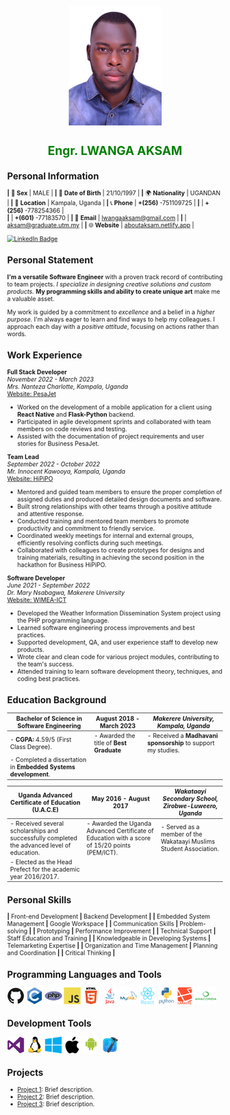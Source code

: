 <p align="center">
  <img src="passport_id.jpg" alt="Profile Avatar">
</p>
<h1 align="center" style="color:green">Engr. LWANGA AKSAM</h1>

## Personal Information
**|** 💼 **Sex**           | MALE                      |
**|** 🎂 **Date of Birth**  | 21/10/1997                |
**|** 🌍 **Nationality**    | UGANDAN                   |
**|** 📍 **Location**       | Kampala, Uganda           |
**|** 📞 **Phone**          | **+(256)** -751109725           |
**|**                      |  **+(256)** -778254366 |       
**|**                      |  **+(601)** -77183570            |
**|** 📧 **Email**          | lwangaaksam@gmail.com     |
**|**                      | aksam@graduate.utm.my     |
**|** 🌐 **Website**        | [aboutaksam.netlify.app](https://aboutaksam.netlify.app) |

<div id="badges">
  <a href="https://www.linkedin.com/in/aksam-lwanga-a5935618b">
    <img src="https://img.shields.io/badge/LinkedIn-blue?style=for-the-badge&logo=linkedin&logoColor=white" alt="LinkedIn Badge"/>
  </a>
 

## Personal Statement
**I'm a versatile Software Engineer** with a proven track record of contributing to team projects. *I specialize in designing creative solutions and custom products.* **My programming skills and ability to create unique art** make me a valuable asset.

My work is guided by a commitment to *excellence* and a belief in a *higher purpose.* I'm always eager to learn and find ways to help my colleagues. I approach each day with a *positive attitude*, focusing on actions rather than words.

## Work Experience

**Full Stack Developer**  
*November 2022 - March 2023*  
*Mrs. Nanteza Charlotte, Kampala, Uganda*  
[Website: PesaJet](https://www.pesajet.com)

- Worked on the development of a mobile application for a client using **React Native** and **Flask-Python** backend.
- Participated in agile development sprints and collaborated with team members on code reviews and testing.
- Assisted with the documentation of project requirements and user stories for Business PesaJet.

**Team Lead**  
*September 2022 - October 2022*  
*Mr. Innocent Kawooya, Kampala, Uganda*  
[Website: HiPiPO](https://www.hipipo.org/)

- Mentored and guided team members to ensure the proper completion of assigned duties and produced detailed design documents and software.
- Built strong relationships with other teams through a positive attitude and attentive response.
- Conducted training and mentored team members to promote productivity and commitment to friendly service.
- Coordinated weekly meetings for internal and external groups, efficiently resolving conflicts during such meetings.
- Collaborated with colleagues to create prototypes for designs and training materials, resulting in achieving the second position in the hackathon for Business HiPiPO.

**Software Developer**  
*June 2021 - September 2022*  
*Dr. Mary Nsabagwa, Makerere University*  
[Website: WIMEA-ICT](https://wimea.mak.ac.ug)

- Developed the Weather Information Dissemination System project using the PHP programming language.
- Learned software engineering process improvements and best practices.
- Supported development, QA, and user experience staff to develop new products.
- Wrote clear and clean code for various project modules, contributing to the team's success.
- Attended training to learn software development theory, techniques, and coding best practices.

## Education Background

| **Bachelor of Science in Software Engineering** | **August 2018 - March 2023** | *Makerere University, Kampala, Uganda* |
| --- | --- | --- |
| - **CGPA:** 4.59/5 (First Class Degree). | - Awarded the title of **Best Graduate** | - Received a **Madhavani sponsorship** to support my studies. |
| - Completed a dissertation in **Embedded Systems development**. | | |

| **Uganda Advanced Certificate of Education (U.A.C.E)** | **May 2016 - August 2017** | *Wakataayi Secondary School, Zirobwe-Luweero, Uganda* |
| --- | --- | --- |
| - Received several scholarships and successfully completed the advanced level of education. | - Awarded the Uganda Advanced Certificate of Education with a score of 15/20 points (PEM/ICT). | - Served as a member of the Wakataayi Muslims Student Association. |
| - Elected as the Head Prefect for the academic year 2016/2017. | | |


## Personal Skills

**|** Front-end Development **|** Backend Development **|**
**|** Embedded System Management **|**  Google Workspace **|** 
**|**  Communication Skills **|**  Problem-solving **|** 
**|**  Prototyping **|**  Performance Improvement **|** 
**|**  Technical Support **|**  Staff Education and Training **|** 
**|**  Knowledgeable in Developing Systems **|**  Telemarketing Expertise **|** 
**|**  Organization and Time Management **|**  Planning and Coordination **|** 
**|**  Critical Thinking **|**


## Programming Languages and Tools

<img src="https://raw.githubusercontent.com/devicons/devicon/master/icons/github/github-original.svg" width="40" height="40">
<img src="https://raw.githubusercontent.com/devicons/devicon/master/icons/c/c-original.svg" width="40" height="40">
<img src="https://raw.githubusercontent.com/devicons/devicon/master/icons/php/php-original.svg" width="40" height="40">
<img src="https://raw.githubusercontent.com/devicons/devicon/master/icons/javascript/javascript-original.svg" width="40" height="40">
<img src="https://raw.githubusercontent.com/devicons/devicon/master/icons/html5/html5-original-wordmark.svg" width="40" height="40">
<img src="https://raw.githubusercontent.com/devicons/devicon/master/icons/java/java-original-wordmark.svg" width="40" height="40">
<img src="https://raw.githubusercontent.com/devicons/devicon/master/icons/mysql/mysql-original-wordmark.svg" width="40" height="40">
<img src="https://raw.githubusercontent.com/devicons/devicon/master/icons/react/react-original-wordmark.svg" width=40" height="40">

<img src="https://raw.githubusercontent.com/devicons/devicon/master/icons/python/python-original-wordmark.svg" width="40" height="40">

<img src="https://raw.githubusercontent.com/devicons/devicon/master/icons/laravel/laravel-plain-wordmark.svg" width="40" height="40">
<img src="https://raw.githubusercontent.com/devicons/devicon/master/icons/anaconda/anaconda-original-wordmark.svg" width="50" height="40">

## Development Tools

<img src="https://raw.githubusercontent.com/devicons/devicon/master/icons/visualstudio/visualstudio-plain.svg" width="40" height="40">
<img src="https://raw.githubusercontent.com/devicons/devicon/master/icons/linux/linux-original.svg" width="40" height="40">
<img src="https://raw.githubusercontent.com/devicons/devicon/master/icons/windows8/windows8-original.svg" width="40" height="40">
<img src="https://raw.githubusercontent.com/devicons/devicon/master/icons/apple/apple-original.svg" width="40" height="40">
<img src="https://raw.githubusercontent.com/devicons/devicon/master/icons/android/android-original-wordmark.svg" width="40" height="40">
<img src="https://raw.githubusercontent.com/devicons/devicon/master/icons/xcode/xcode-original.svg" width="40" height="40">


## Projects

- [Project 1](project1.md): Brief description.
- [Project 2](project2.md): Brief description.
- [Project 3](project3.md): Brief description.
